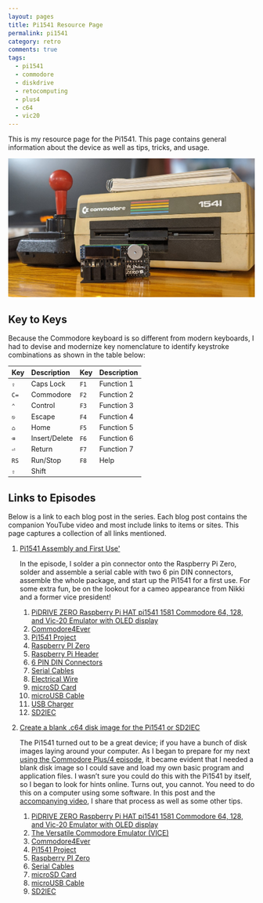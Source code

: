 ```yaml
---
layout: pages
title: Pi1541 Resource Page
permalink: pi1541
category: retro
comments: true
tags:
  - pi1541
  - commodore
  - diskdrive
  - retocomputing
  - plus4
  - c64
  - vic20
---
```


This is my resource page for the Pi1541. This page contains general information about the device as well as tips, tricks, and usage.

![Pi1541 with 1541](/pi1541/images/pi1541-with-1541.jpg)

## Key to Keys

Because the Commodore keyboard is so different from modern keyboards, I had to devise and modernize key nomenclature to identify keystroke combinations as shown in the table below:

Key  | Description   | Key  | Description
:----|:--------------|:-----|:-----------
`⇪`  | Caps Lock     | `F1` | Function 1
`C=` | Commodore     | `F2` | Function 2
`⌃`  | Control       | `F3` | Function 3
`⎋`  | Escape        | `F4` | Function 4
`⌂`  | Home          | `F5` | Function 5
`⌫`  | Insert/Delete | `F6` | Function 6
`⏎`  | Return        | `F7` | Function 7
`RS` | Run/Stop      | `F8` | Help
`⇧`  | Shift         |      |

## Links to Episodes

Below is a link to each blog post in the series. Each blog post contains the companion YouTube video and most include links to items or sites. This page captures a collection of all links mentioned.

1. [Pi1541 Assembly and First Use'](/pi1541-1)

    In the episode, I solder a pin connector onto the Raspberry Pi Zero, solder and assemble a serial cable with two 6 pin DIN connectors, assemble the whole package, and start up the Pi1541 for a first use. For some extra fun, be on the lookout for a cameo appearance from Nikki and a former vice president!

    1. [PiDRIVE ZERO Raspberry Pi HAT pi1541 1581 Commodore 64, 128, and Vic-20 Emulator with OLED display](https://commodore4ever.net/collections/drives/products/pidrive-zero-raspberry-pi-hat-1541-1581-commodore-64-128-vic-20-emulator-oled-pi1541)
    2. [Commodore4Ever](https://www.commodore4ever.net)
    3. [Pi1541 Project](https://cbm-pi1541.firebaseapp.com/)
    3. [Raspberry PI Zero](https://amzn.to/2V2Je6U)
    4. [Raspberry Pi Header](https://amzn.to/3fP6DQT)
    5. [6 PIN DIN Connectors](https://amzn.to/3hIGPYJ)
    6. [Serial Cables](https://www.ebay.com/itm/Serial-Cable-for-Commodore-64-C64-Disk-Drive-or-printer-1541-1571-3-ft-DIN-6-PIN/372816665018?ssPageName=STRK%3AMEBIDX%3AIT&_trksid=p2060353.m2749.l2649)
    7. [Electrical Wire](https://amzn.to/3fP6M6T)
    8. [microSD Card](https://amzn.to/2YjmZvp)
    9. [microUSB Cable](https://amzn.to/37LGSym)
    10. [USB Charger](https://amzn.to/2NgeMBE)
    11. [SD2IEC](https://www.ebay.com/sch/i.html?_from=R40&_trksid=p2380057.m570.l1313.TR3.TRC1.A0.H0.Xsd2iec.TRS0&_nkw=sd2iec&_sacat=0)

2. [Create a blank .c64 disk image for the Pi1541 or SD2IEC](/pi1541-2)

    The Pi1541 turned out to be a great device; if you have a bunch of disk images laying around your computer. As I began to prepare for my next [using the Commodore Plus/4 episode](https://www.stevencombs.com/plus4), it became evident that I needed a blank disk image so I could save and load my own basic program and application files. I wasn’t sure you could do this with the Pi1541 by itself, so I began to look for hints online. Turns out, you cannot. You need to do this on a computer using some software. In this post and the [accompanying video](https://youtu.be/giOADYxKkgc), I share that process as well as some other tips.
    
    1. [PiDRIVE ZERO Raspberry Pi HAT pi1541 1581 Commodore 64, 128, and Vic-20 Emulator with OLED display](https://commodore4ever.net/collections/drives/products/pidrive-zero-raspberry-pi-hat-1541-1581-commodore-64-128-vic-20-emulator-oled-pi1541)
    1. [The Versatile Commodore Emulator (VICE)](https://vice-emu.sourceforge.io/)
    1. [Commodore4Ever](https://www.commodore4ever.net)
    1. [Pi1541 Project](https://cbm-pi1541.firebaseapp.com/)
    1. [Raspberry PI Zero](https://amzn.to/2V2Je6U)
    1. [Serial Cables](https://www.ebay.com/itm/Serial-Cable-for-Commodore-64-C64-Disk-Drive-or-printer-1541-1571-3-ft-DIN-6-PIN/372816665018?ssPageName=STRK%3AMEBIDX%3AIT&_trksid=p2060353.m2749.l2649)
    1. [microSD Card](https://amzn.to/2YjmZvp)
    1. [microUSB Cable](https://amzn.to/37LGSym)
    1. [SD2IEC](https://www.ebay.com/sch/i.html?_from=R40&_trksid=p2380057.m570.l1313.TR3.TRC1.A0.H0.Xsd2iec.TRS0&_nkw=sd2iec&_sacat=0)
<!--stackedit_data:
eyJoaXN0b3J5IjpbLTM5NjE5NzEzMF19
-->